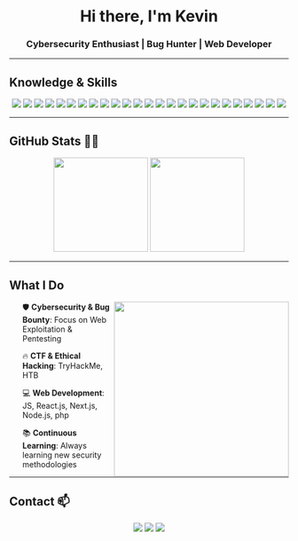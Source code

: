 <h1 align="center">Hi there, I'm Kevin</h1>
<h3 align="center">Cybersecurity Enthusiast | Bug Hunter | Web Developer</h3>

---

## Knowledge & Skills
<p align="center">
  <!-- Programming Languages -->
  <img src="https://img.shields.io/badge/Python-FFD43B?style=for-the-badge&logo=python&logoColor=blue" />
  <img src="https://img.shields.io/badge/JavaScript-F7DF1E?style=for-the-badge&logo=javascript&logoColor=black" />
  <img src="https://img.shields.io/badge/Node.js-339933?style=for-the-badge&logo=nodedotjs&logoColor=white" />

  <!-- Cybersecurity Tools -->
  <img src="https://img.shields.io/badge/Burp%20Suite-FF8135?style=for-the-badge&logo=burpsuite&logoColor=white" />
  <img src="https://img.shields.io/badge/Kali%20Linux-557C94?style=for-the-badge&logo=kalilinux&logoColor=white" />
  <img src="https://img.shields.io/badge/Metasploit-202020?style=for-the-badge&logo=metasploit&logoColor=blue" />
  <img src="https://img.shields.io/badge/Nmap-0078D7?style=for-the-badge&logo=nmap&logoColor=white" />
  <img src="https://img.shields.io/badge/Wireshark-1679A7?style=for-the-badge&logo=wireshark&logoColor=white" />
  <img src="https://img.shields.io/badge/John%20The%20Ripper-black?style=for-the-badge&logo=gnubash&logoColor=white" />
  <img src="https://img.shields.io/badge/Hashcat-7713F5?style=for-the-badge&logo=hashcat&logoColor=white" />
  <img src="https://img.shields.io/badge/SQLmap-E34F26?style=for-the-badge&logo=sqlite&logoColor=white" />
  <img src="https://img.shields.io/badge/FFUF-orange?style=for-the-badge&logo=firefox&logoColor=white" />
  <img src="https://img.shields.io/badge/Sublist3r-red?style=for-the-badge&logo=apache&logoColor=white" />
  <img src="https://img.shields.io/badge/Recon%20NG-363636?style=for-the-badge&logo=nginx&logoColor=white" />

  <!-- Bug Bounty Platforms -->
  <img src="https://img.shields.io/badge/TryHackMe-%2312100E.svg?&style=for-the-badge&logo=tryhackme&logoColor=white" />
  <img src="https://img.shields.io/badge/Hack%20The%20Box-9FEF00?style=for-the-badge&logo=hackthebox&logoColor=black" />
  <img src="https://img.shields.io/badge/HackerOne-%2312100E.svg?&style=for-the-badge&logo=hackerone&logoColor=white" />
  <img src="https://img.shields.io/badge/Bugcrowd-%2312100E.svg?&style=for-the-badge&logo=bugcrowd&logoColor=white" />

  <!-- Operating Systems -->
  <img src="https://img.shields.io/badge/Linux-FCC624?style=for-the-badge&logo=linux&logoColor=black" />
  <img src="https://img.shields.io/badge/Windows-0078D6?style=for-the-badge&logo=windows&logoColor=white" />
  <img src="https://img.shields.io/badge/Ubuntu-E95420?style=for-the-badge&logo=ubuntu&logoColor=white" />
  <img src="https://img.shields.io/badge/Debian-A81D33?style=for-the-badge&logo=debian&logoColor=white" />

  <!-- Web Development -->
  <img src="https://img.shields.io/badge/HTML5-E34F26?style=for-the-badge&logo=html5&logoColor=white" />
  <img src="https://img.shields.io/badge/CSS3-1572B6?style=for-the-badge&logo=css3&logoColor=white" />
  <img src="https://img.shields.io/badge/React-61DAFB?style=for-the-badge&logo=react&logoColor=black" />


</p>

---

## GitHub Stats 👨‍💻
<p align="center">
  <img height="170px" src="https://github-readme-stats.vercel.app/api?username=kvnbryn&show_icons=true&theme=radical&count_private=true" />
  <img height="170px" src="https://github-readme-stats.vercel.app/api/top-langs/?username=kvnbryn&layout=compact&theme=radical" />
</p>

---

## What I Do
<p>
  <img src="https://media3.giphy.com/media/v1.Y2lkPTc5MGI3NjExeDEydXRkY3Fma2tiMm50M2VqZjl0MjN1eWd5aWN3YjBrdWN2anNkeSZlcD12MV9pbnRlcm5hbF9naWZfYnlfaWQmY3Q9Zw/MD0svLSDeudszrNrp0/giphy.gif" width="315px" align="right">
  <ul>
<p>
  <p>🛡 <b>Cybersecurity & Bug Bounty</b>: Focus on Web Exploitation & Pentesting</p>
  <p>🔥 <b>CTF & Ethical Hacking</b>: TryHackMe, HTB</p>
  <p>💻 <b>Web Development</b>: JS, React.js, Next.js, Node.js,                                                                                   php</p>
  <p>📚 <b>Continuous Learning</b>: Always learning new security methodologies</p>
</p>
  </ul>
</p>

---

## Contact 📫 
<p align="center">
  <a href="https://instagram.com/kvnbryn._"><img src="https://img.shields.io/badge/-Instagram-red?style=for-the-badge&logo=instagram" /></a>
  <a href="https://tryhackme.com/p/kvnbryank"><img src="https://img.shields.io/badge/-TryHackMe-black?style=for-the-badge&logo=tryhackme" /></a>
  <a href="https://www.youtube.com/@kevink7755"><img src="https://img.shields.io/badge/-YouTube-red?style=for-the-badge&logo=youtube" /></a>
</p>
